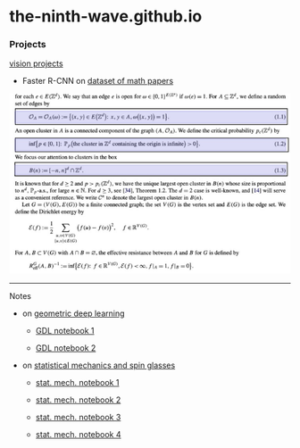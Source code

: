 # the-ninth-wave.github.io

### Projects

[vision projects](https://the-ninth-wave.github.io/vision-projects) 

* Faster R-CNN on [dataset of math papers](https://the-ninth-wave.github.io/vision-projects/jupyter/2021/09/22/math-papers-v13.html)

![](https://github.com/the-ninth-wave/the-ninth-wave.github.io/blob/main/v17_header.jpg)
___
Notes

* on [geometric deep learning](https://the-ninth-wave.github.io/geometric-deep-learning)

  * [GDL notebook 1](https://the-ninth-wave.github.io/geometric-deep-learning/jupyter/2021/10/21/GDL1.html)

  * [GDL notebook 2](https://the-ninth-wave.github.io/geometric-deep-learning/jupyter/2021/10/22/GDL2.html)

* on [statistical mechanics and spin glasses](https://the-ninth-wave.github.io/stat-mech)

  * [stat. mech. notebook 1](https://the-ninth-wave.github.io/stat-mech/jupyter/2019/04/01/M450-Lec1.html)

  * [stat. mech. notebook 2](https://the-ninth-wave.github.io/stat-mech/jupyter/2019/04/03/M450-Lec2.html)

  * [stat. mech. notebook 3](https://the-ninth-wave.github.io/stat-mech/jupyter/2019/04/05/M450-Lec3.html)

  * [stat. mech. notebook 4](https://the-ninth-wave.github.io/stat-mech/jupyter/2019/04/08/M450-Lec4.html)


